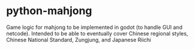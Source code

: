 # python-mahjong
Game logic for mahjong to be implemented in godot (to handle GUI and netcode). Intended to be able to eventually cover Chinese regional styles, Chinese National Standard, Zungjung, and Japanese Riichi
